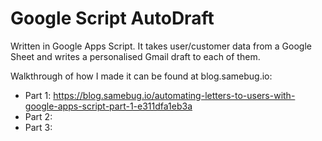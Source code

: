 # Google Script AutoDraft
Written in Google Apps Script. It takes user/customer data from a Google Sheet and writes a personalised Gmail draft to each of them. 

Walkthrough of how I made it can be found at blog.samebug.io:  
- Part 1: https://blog.samebug.io/automating-letters-to-users-with-google-apps-script-part-1-e311dfa1eb3a
- Part 2:
- Part 3:
